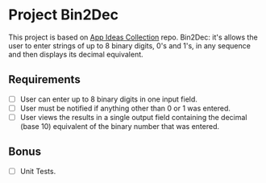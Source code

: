 # Project Bin2Dec

This project is based on [App Ideas Collection](https://github.com/florinpop17/app-ideas) repo. Bin2Dec: it's  allows the user to enter strings of up to 8 binary digits, 0's and 1's, in any sequence and then displays its decimal equivalent.

## Requirements

- [ ] User can enter up to 8 binary digits in one input field.
- [ ] User must be notified if anything other than 0 or 1 was entered.
- [ ] User views the results in a single output field containing the decimal (base 10) equivalent of the binary number that was entered.

## Bonus
-  [ ] Unit Tests.